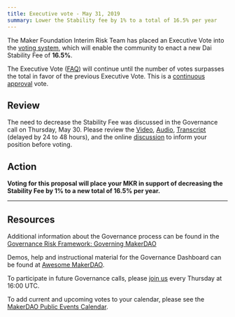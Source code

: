 ```yaml
---
title: Executive vote - May 31, 2019
summary: Lower the Stability fee by 1% to a total of 16.5% per year
---
```


The Maker Foundation Interim Risk Team has placed an Executive Vote into the [voting system](https://vote.makerdao.com/), which will enable the community to enact a new Dai Stability Fee of **16.5%**.

The Executive Vote ([FAQ](https://makerdao.com/en/faq/voting#what-is-executive-voting)) will continue until the number of votes surpasses the total in favor of the previous Executive Vote. This is a [continuous approval](https://github.com/makerdao/community/blob/master/faqs/governance.md#what-is-continuous-approval-voting) vote.

## Review

The need to decrease the Stability Fee was discussed in the Governance call on Thursday, May 30. Please review the [Video](https://www.youtube.com/playlist?list=PLLzkWCj8ywWNq5-90-Id6VPSsrk4OWVan), [Audio](https://soundcloud.com/makerdao/sets/governance-and-risk), [Transcript](https://community-development.makerdao.com/governance/governance-and-risk-meetings/transcripts) (delayed by 24 to 48 hours), and the online [discussion](https://www.reddit.com/r/mkrgov/) to inform your position before voting.

## Action

**Voting for this proposal will place your MKR in support of decreasing the Stability Fee by 1% to a new total of 16.5% per year.**

---

## Resources

Additional information about the Governance process can be found in the [Governance Risk Framework: Governing MakerDAO](https://blog.makerdao.com/makerdao-governance-risk-framework-part-3/)

Demos, help and instructional material for the Governance Dashboard can be found at [Awesome MakerDAO](https://github.com/makerdao/awesome-makerdao#voting).

To participate in future Governance calls, please [join us](https://www.reddit.com/r/MakerDAO/comments/8xvsiy/new_weekly_meetings_schedule/) every Thursday at 16:00 UTC.

To add current and upcoming votes to your calendar, please see the [MakerDAO Public Events Calendar](https://calendar.google.com/calendar/embed?src=makerdao.com_3efhm2ghipksegl009ktniomdk%40group.calendar.google.com&ctz=America%2FLos_Angeles).
